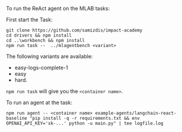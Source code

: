 To run the ReAct agent on the MLAB tasks:


First start the Task:
```
git clone https://github.com/samizdis/impact-academy
cd drivers && npm install
cd ..\workbench && npm install
npm run task --  ../mlagentbench <variant>
```

The following variants are available:
- easy-logs-complete-1
- easy
- hard.

```npm run task``` will give you the `<container name>`.

To run an agent at the task:

`npm run agent -- <container name> example-agents/langchain-react-baseline "pip install -q -r requirements.txt && env OPENAI_API_KEY='sk-...' python -u main.py" | tee logfile.log`


